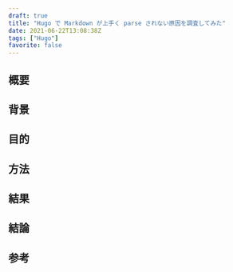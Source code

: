 ```yaml
---
draft: true
title: "Hugo で Markdown が上手く parse されない原因を調査してみた"
date: 2021-06-22T13:08:38Z
tags: ["Hugo"]
favorite: false
---
```


## 概要

## 背景

## 目的

## 方法

## 結果

## 結論

## 参考
